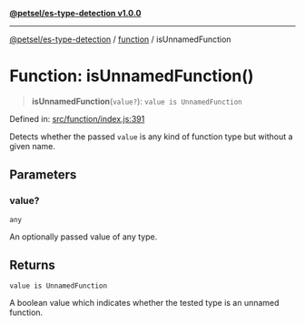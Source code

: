 [**@petsel/es-type-detection v1.0.0**](../../README.md)

***

[@petsel/es-type-detection](../../modules.md) / [function](../README.md) / isUnnamedFunction

# Function: isUnnamedFunction()

> **isUnnamedFunction**(`value?`): `value is UnnamedFunction`

Defined in: [src/function/index.js:391](https://github.com/petsel/es-type-detection/blob/ee065d8dbfab0995c95e9bb864d87647f5391dda/src/function/index.js#L391)

Detects whether the passed `value` is any kind of function type
but without a given name.

## Parameters

### value?

`any`

An optionally passed value of any type.

## Returns

`value is UnnamedFunction`

A boolean value which indicates whether
 the tested type is an unnamed function.
